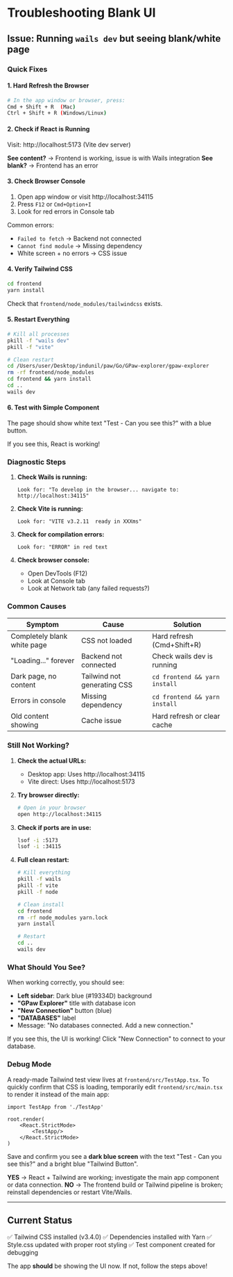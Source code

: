 # Troubleshooting Blank UI

## Issue: Running `wails dev` but seeing blank/white page

### Quick Fixes

#### 1. Hard Refresh the Browser
```bash
# In the app window or browser, press:
Cmd + Shift + R  (Mac)
Ctrl + Shift + R (Windows/Linux)
```

#### 2. Check if React is Running
Visit: http://localhost:5173 (Vite dev server)

**See content?** → Frontend is working, issue is with Wails integration
**See blank?** → Frontend has an error

#### 3. Check Browser Console
1. Open app window or visit http://localhost:34115
2. Press `F12` or `Cmd+Option+I`
3. Look for red errors in Console tab

Common errors:
- `Failed to fetch` → Backend not connected
- `Cannot find module` → Missing dependency
- White screen + no errors → CSS issue

#### 4. Verify Tailwind CSS
```bash
cd frontend
yarn install
```

Check that `frontend/node_modules/tailwindcss` exists.

#### 5. Restart Everything
```bash
# Kill all processes
pkill -f "wails dev"
pkill -f "vite"

# Clean restart
cd /Users/user/Desktop/indunil/paw/Go/GPaw-explorer/gpaw-explorer
rm -rf frontend/node_modules
cd frontend && yarn install
cd ..
wails dev
```

#### 6. Test with Simple Component
The page should show white text "Test - Can you see this?" with a blue button.

If you see this, React is working!

### Diagnostic Steps

1. **Check Wails is running:**
   ```
   Look for: "To develop in the browser... navigate to: http://localhost:34115"
   ```

2. **Check Vite is running:**
   ```
   Look for: "VITE v3.2.11  ready in XXXms"
   ```

3. **Check for compilation errors:**
   ```
   Look for: "ERROR" in red text
   ```

4. **Check browser console:**
   - Open DevTools (F12)
   - Look at Console tab
   - Look at Network tab (any failed requests?)

### Common Causes

| Symptom | Cause | Solution |
|---------|-------|----------|
| Completely blank white page | CSS not loaded | Hard refresh (Cmd+Shift+R) |
| "Loading..." forever | Backend not connected | Check wails dev is running |
| Dark page, no content | Tailwind not generating CSS | `cd frontend && yarn install` |
| Errors in console | Missing dependency | `cd frontend && yarn install` |
| Old content showing | Cache issue | Hard refresh or clear cache |

### Still Not Working?

1. **Check the actual URLs:**
   - Desktop app: Uses http://localhost:34115
   - Vite direct: Uses http://localhost:5173

2. **Try browser directly:**
   ```bash
   # Open in your browser
   open http://localhost:34115
   ```

3. **Check if ports are in use:**
   ```bash
   lsof -i :5173
   lsof -i :34115
   ```

4. **Full clean restart:**
   ```bash
   # Kill everything
   pkill -f wails
   pkill -f vite
   pkill -f node

   # Clean install
   cd frontend
   rm -rf node_modules yarn.lock
   yarn install

   # Restart
   cd ..
   wails dev
   ```

### What Should You See?

When working correctly, you should see:

- **Left sidebar**: Dark blue (#19334D) background
- **"GPaw Explorer"** title with database icon
- **"New Connection"** button (blue)
- **"DATABASES"** label
- Message: "No databases connected. Add a new connection."

If you see this, the UI is working! Click "New Connection" to connect to your database.

### Debug Mode

A ready-made Tailwind test view lives at `frontend/src/TestApp.tsx`. To quickly confirm that CSS is loading, temporarily edit `frontend/src/main.tsx` to render it instead of the main app:

```tsx
import TestApp from './TestApp'

root.render(
    <React.StrictMode>
        <TestApp/>
    </React.StrictMode>
)
```

Save and confirm you see a **dark blue screen** with the text "Test - Can you see this?" and a bright blue "Tailwind Button".

**YES** → React + Tailwind are working; investigate the main app component or data connection.
**NO** → The frontend build or Tailwind pipeline is broken; reinstall dependencies or restart Vite/Wails.

---

## Current Status

✅ Tailwind CSS installed (v3.4.0)
✅ Dependencies installed with Yarn
✅ Style.css updated with proper root styling
✅ Test component created for debugging

The app **should** be showing the UI now. If not, follow the steps above!
